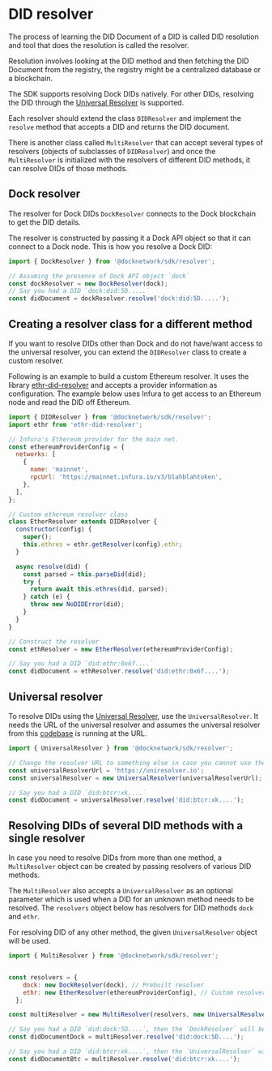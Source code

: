 # DID resolver

The process of learning the DID Document of a DID is called DID resolution and tool that does the resolution is called the
resolver.

Resolution involves looking at the DID method and then fetching the DID Document from the registry, the registry
might be a centralized database or a blockchain.

The SDK supports resolving Dock DIDs natively. For other DIDs, resolving the DID through the
[Universal Resolver](https://uniresolver.io) is supported.

Each resolver should extend the class `DIDResolver` and implement the `resolve` method that accepts a DID and returns the
DID document.

There is another class called `MultiResolver` that can accept several types of resolvers (objects of subclasses
of `DIDResolver`) and once the `MultiResolver` is initialized with the resolvers of different DID methods, it can resolve
DIDs of those methods.

## Dock resolver
The resolver for Dock DIDs `DockResolver` connects to the Dock blockchain to get the DID details.

The resolver is constructed by passing it a Dock API object so that it can connect to a Dock node.
This is how you resolve a Dock DID:
```js
import { DockResolver } from '@docknetwork/sdk/resolver';

// Assuming the presence of Dock API object `dock`
const dockResolver = new DockResolver(dock);
// Say you had a DID `dock:did:5D.....`
const didDocument = dockResolver.resolve('dock:did:5D.....');
```

## Creating a resolver class for a different method
If you want to resolve DIDs other than Dock and do not have/want access to the universal resolver, you can extend the
`DIDResolver` class to create a custom resolver.

Following is an example to build a custom Ethereum resolver. It uses the library
[ethr-did-resolver](https://github.com/decentralized-identity/ethr-did-resolver) and accepts a provider information
as configuration. The example below uses Infura to get access to an Ethereum node and read the DID off Ethereum.

```js
import { DIDResolver } from '@docknetwork/sdk/resolver';
import ethr from 'ethr-did-resolver';

// Infura's Ethereum provider for the main net.
const ethereumProviderConfig = {
  networks: [
    {
      name: 'mainnet',
      rpcUrl: 'https://mainnet.infura.io/v3/blahblahtoken',
    },
  ],
};

// Custom ethereum resolver class
class EtherResolver extends DIDResolver {
  constructor(config) {
    super();
    this.ethres = ethr.getResolver(config).ethr;
  }

  async resolve(did) {
    const parsed = this.parseDid(did);
    try {
      return await this.ethres(did, parsed);
    } catch (e) {
      throw new NoDIDError(did);
    }
  }
}

// Construct the resolver
const ethResolver = new EtherResolver(ethereumProviderConfig);

// Say you had a DID `did:ethr:0x6f....`
const didDocument = ethResolver.resolve('did:ethr:0x6f....');
```

## Universal resolver
To resolve DIDs using the [Universal Resolver](https://uniresolver.io), use the `UniversalResolver`. It needs the URL
of the universal resolver and assumes the universal resolver from this [codebase](https://github.com/decentralized-identity/universal-resolver)
is running at the URL.
```js
import { UniversalResolver } from '@docknetwork/sdk/resolver';

// Change the resolver URL to something else in case you cannot use the resolver at https://uniresolver.io
const universalResolverUrl = 'https://uniresolver.io';
const universalResolver = new UniversalResolver(universalResolverUrl);

// Say you had a DID `did:btcr:xk....`
const didDocument = universalResolver.resolve('did:btcr:xk....');
```

## Resolving DIDs of several DID methods with a single resolver
In case you need to resolve DIDs from more than one method, a `MultiResolver` object can be created by passing
resolvers of various DID methods.

The `MultiResolver` also accepts a `UniversalResolver` as an optional parameter which
is used when a DID for an unknown method needs to be resolved. The `resolvers` object below has resolvers for DID methods
`dock` and `ethr`.

For resolving DID of any other method, the given `UniversalResolver` object will be used.
```js
import { MultiResolver } from '@docknetwork/sdk/resolver';


const resolvers = {
    dock: new DockResolver(dock), // Prebuilt resolver
    ethr: new EtherResolver(ethereumProviderConfig), // Custom resolver
  };

const multiResolver = new MultiResolver(resolvers, new UniversalResolver(universalResolverUrl));

// Say you had a DID `did:dock:5D....`, then the `DockResolver` will be used as there a resolver for Dock DID.
const didDocumentDock = multiResolver.resolve('did:dock:5D....');

// Say you had a DID `did:btcr:xk....`, then the `UniversalResolver` will be used as there is no resolver for BTC DID.
const didDocumentBtc = multiResolver.resolve('did:btcr:xk....');
```
